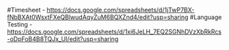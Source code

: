 #Timesheet - https://docs.google.com/spreadsheets/d/1jTwP7BX-fNbBXAt0WsxtFXeQBlwudAqyZuM6BQXZnd4/edit?usp=sharing
#Language Testing - https://docs.google.com/spreadsheets/d/1xi6JeLH_7EQ2SGNhDVzXbRkRcs-oDpFoB4B8TQJx_UI/edit?usp=sharing
